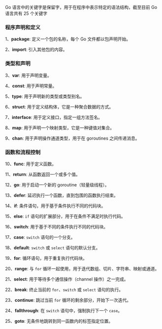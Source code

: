 Go 语言中的关键字是保留字，用于在程序中表示特定的语法结构，截至目前 Go 语言共有 25 个关键字

### 程序声明和定义

1、**package**: 定义一个包的名称，每个 Go 文件都以包声明开始。

2、**import**: 引入其他包的内容。

### 类型和声明

3、**var**: 用于声明变量。

4、**const**: 用于声明常量。

5、**type**: 用于声明新的类型或类型别名。

6、**struct**: 用于定义结构体，它是一种聚合数据的方式。

7、**interface**: 用于定义接口，指定一组方法签名。

8、**map**: 用于声明一个映射类型，它是一种键值对集合。

9、**chan**: 用于声明操作通道类型，用于在 goroutines 之间传递消息。

### 函数和流程控制

10、**func**: 用于定义函数。

11、**return**: 从函数返回一个或多个值。

12、**go**: 用于启动一个新的 goroutine（轻量级线程）。

13、**defer**: 延迟执行一个函数，直到包围的函数执行结束。

14、**if**: 条件语句，用于基于条件执行不同的代码块。

15、**else**: `if` 语句的扩展部分，用于在条件不满足时执行代码。

16、**switch**: 用于基于不同的条件执行不同的代码块。

17、**case**: `switch` 语句的一个分支。

18、**default**: `switch` 或 `select` 语句的默认分支。

19、**for**: 循环语句，用于重复执行代码块。

20、**range**: 与 `for` 循环一起使用，用于迭代数组、切片、字符串、映射或通道。

21、**select**: 用于等待多个通信操作（channel 操作）之一完成。

22、**break**: 终止当前的 `for`、`switch` 或 `select` 语句的执行。

23、**continue**: 跳过当前 `for` 循环的剩余部分，开始下一次迭代。

24、**fallthrough**: 在 `switch` 语句中，强制执行下一个 `case`。

25、**goto**: 无条件地跳转到同一函数内的标签指定位置。
